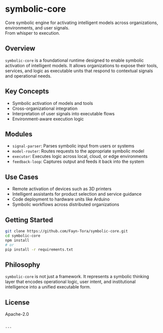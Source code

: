 # symbolic-core

Core symbolic engine for activating intelligent models across organizations, environments, and user signals.  
From whisper to execution.

## Overview

`symbolic-core` is a foundational runtime designed to enable symbolic activation of intelligent models. It allows organizations to expose their tools, services, and logic as executable units that respond to contextual signals and operational needs.

## Key Concepts

- Symbolic activation of models and tools
- Cross-organizational integration
- Interpretation of user signals into executable flows
- Environment-aware execution logic

## Modules

- `signal-parser`: Parses symbolic input from users or systems
- `model-router`: Routes requests to the appropriate symbolic model
- `executor`: Executes logic across local, cloud, or edge environments
- `feedback-loop`: Captures output and feeds it back into the system

## Use Cases

- Remote activation of devices such as 3D printers
- Intelligent assistants for product selection and service guidance
- Code deployment to hardware units like Arduino
- Symbolic workflows across distributed organizations

## Getting Started

```bash
git clone https://github.com/Fayn-Tora/symbolic-core.git
cd symbolic-core
npm install
# or
pip install -r requirements.txt
```

## Philosophy

`symbolic-core` is not just a framework. It represents a symbolic thinking layer that encodes operational logic, user intent, and institutional intelligence into a unified executable form.

## License

Apache-2.0
```

---


